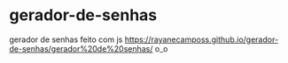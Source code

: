 # gerador-de-senhas
gerador de senhas feito com js https://rayanecamposs.github.io/gerador-de-senhas/gerador%20de%20senhas/ o_o

